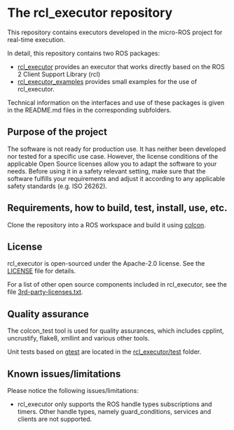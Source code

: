 # The rcl_executor repository

This repository contains executors developed in the micro-ROS project for real-time execution.

In detail, this repository contains two ROS packages:

*   [rcl_executor](rcl_executor/) provides an executor that works directly based on the ROS 2 Client Support Library (rcl)
*   [rcl_executor_examples](rcl_executor_examples/) provides small examples for the use of rcl_executor.

Technical information on the interfaces and use of these packages is given in the README.md files in the corresponding subfolders.

## Purpose of the project

The software is not ready for production use. It has neither been developed nor tested for a specific use case. However, the license conditions of the applicable Open Source licenses allow you to adapt the software to your needs. Before using it in a safety relevant setting, make sure that the software fulfills your requirements and adjust it according to any applicable safety standards (e.g. ISO 26262).


## Requirements, how to build, test, install, use, etc.

Clone the repository into a ROS workspace and build it using [colcon](https://colcon.readthedocs.io/).


## License

rcl_executor is open-sourced under the Apache-2.0 license. See the [LICENSE](LICENSE) file for details.

For a list of other open source components included in rcl_executor, see the file [3rd-party-licenses.txt](3rd-party-licenses.txt).


## Quality assurance

The colcon_test tool is used for quality assurances, which includes cpplint, uncrustify, flake8, xmllint and various other tools.

Unit tests based on [gtest](https://github.com/google/googletest) are located in the [rcl_executor/test](rcl_executor/test) folder.


## Known issues/limitations

Please notice the following issues/limitations:

*   rcl_executor only supports the ROS handle types subscriptions and timers. Other handle types, namely guard_conditions, services and clients are not supported. 